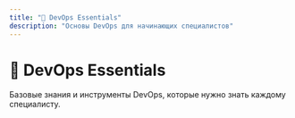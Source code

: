 ```yaml
---
title: "🔧 DevOps Essentials"
description: "Основы DevOps для начинающих специалистов"
---
```


# 🔧 DevOps Essentials

Базовые знания и инструменты DevOps, которые нужно знать каждому специалисту.
